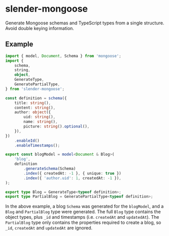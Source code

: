 # slender-mongoose

Generate Mongoose schemas and TypeScript types from a single structure. Avoid double keying information.

## Example

```typescript
import { model, Document, Schema } from 'mongoose';
import {
    schema,
    string,
    object,
    GenerateType,
    GeneratePartialType,
} from 'slender-mongoose';

const definition = schema({
    title: string(),
    content: string(),
    author: object({
        uid: string(),
        name: string(),
        picture: string().optional(),
    }),
})
    .enableId()
    .enableTimestamps();

export const blogModel = model<Document & Blog>(
    'blog',
    definition
        .generateSchema(Schema)
        .index({ createdAt: -1 }, { unique: true })
        .index({ 'author.uid': 1, createdAt: -1 }),
);

export type Blog = GenerateType<typeof definition>;
export type PartialBlog = GeneratePartialType<typeof definition>;
```

In the above example, a blog `Schema` was generated for the `blogModel`, and a `Blog` and `PartialBlog` type were generated. The full `Blog` type contains the object types, plus `_id` and timestamps (i.e. `createdAt` and `updatedAt`). The `PartialBlog` type only contains the properties required to create a blog, so `_id`, `createdAt` and `updatedAt` are ignored.
